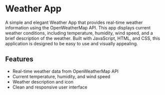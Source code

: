 # Weather App

A simple and elegant Weather App that provides real-time weather information using the OpenWeatherMap API. This app displays current weather conditions, including temperature, humidity, wind speed, and a brief description of the weather. Built with JavaScript, HTML, and CSS, this application is designed to be easy to use and visually appealing.

## Features

- Real-time weather data from OpenWeatherMap API
- Current temperature, humidity, and wind speed
- Weather description and icon
- Clean and responsive user interface

